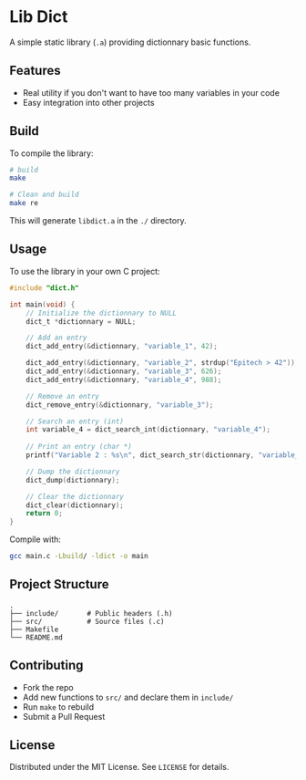 # Lib Dict

A simple static library (`.a`) providing dictionnary basic functions.

## Features

* Real utility if you don't want to have too many variables in your code
* Easy integration into other projects

## Build

To compile the library:

```bash
# build
make

# Clean and build
make re
```

This will generate `libdict.a` in the `./` directory.

## Usage

To use the library in your own C project:

```c
#include "dict.h"

int main(void) {
    // Initialize the dictionnary to NULL
    dict_t *dictionnary = NULL;

    // Add an entry
    dict_add_entry(&dictionnary, "variable_1", 42);

    dict_add_entry(&dictionnary, "variable_2", strdup("Epitech > 42"));
    dict_add_entry(&dictionnary, "variable_3", 626);
    dict_add_entry(&dictionnary, "variable_4", 988);

    // Remove an entry
    dict_remove_entry(&dictionnary, "variable_3");

    // Search an entry (int)
    int variable_4 = dict_search_int(dictionnary, "variable_4");
    
    // Print an entry (char *)
    printf("Variable 2 : %s\n", dict_search_str(dictionnary, "variable_2"));

    // Dump the dictionnary
    dict_dump(dictionnary);

    // Clear the dictionnary
    dict_clear(dictionnary);
    return 0;
}
```

Compile with:

```bash
gcc main.c -Lbuild/ -ldict -o main
```

## Project Structure

```
.
├── include/       # Public headers (.h)
├── src/           # Source files (.c)
├── Makefile
└── README.md
```

## Contributing

* Fork the repo
* Add new functions to `src/` and declare them in `include/`
* Run `make` to rebuild
* Submit a Pull Request

## License

Distributed under the MIT License. See `LICENSE` for details.
